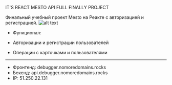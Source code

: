 IT'S REACT MESTO API FULL FINALLY PROJECT

Финальный учебный проект Mesto на Реакте с авторизацией и регистрацией.
![alt text](http://memesmix.net/media/created/lht64r.jpg)

* Функционал:

* Авторизации и регистрации пользователей

* Операции с карточками и пользователями
___
* Фронтенд: debugger.nomoredomains.rocks
* Бекенд: api.debugger.nomoredomains.rocks
* IP: 51.250.22.131

